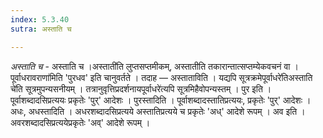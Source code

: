 ```yaml
---
index: 5.3.40
sutra: अस्ताति च

---
```

_अस्ताति च_ - अस्ताति च ।अस्ताती॑ति लुप्तसप्तमीकम्, अस्तातीति तकारान्तात्सप्तम्येकवचनं वा ।पूर्वाधरावराणा॑मिति 'पुरधव' इति चानुवर्तते । तदाह — अस्ताताविति । यद्यपि सूत्रक्रमेपूर्वाधरे॑तिअस्ताति चे॑ति सूत्रमुपन्यसनीयम् । तत्रानुवृत्तिप्रदर्शनायपूर्वाधरे॑त्यपि सूत्रमिहैवोपन्यस्तम् । पुर इति । पूर्वाशब्दादसिप्रत्ययः प्रकृतेः 'पुर्' आदेशः । पुरस्तादिति । पूर्वाशब्दादस्तातिप्रत्ययः, प्रकृतेः 'पुर्' आदेशः । अधः, अधस्तादिति । अधरशब्दादसिप्रत्यये अस्तातिप्रत्यये च प्रकृतेः 'अध्' आदेशे रूपम् । अव इति । अवरशब्दादसिप्रत्ययेप्रकृतेः 'अव्' आदेशे रूपम् ।